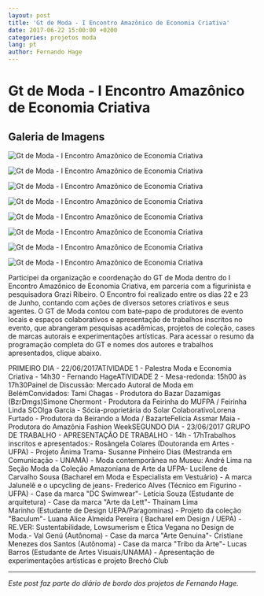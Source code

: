 ```yaml
---
layout: post
title: 'Gt de Moda - I Encontro Amazônico de Economia Criativa'
date: 2017-06-22 15:00:00 +0200
categories: projetos moda
lang: pt
author: Fernando Hage
---
```


# Gt de Moda - I Encontro Amazônico de Economia Criativa

## Galeria de Imagens

![Gt de Moda - I Encontro Amazônico de Economia Criativa](/assets/images/gt-de-moda-i-encontro-amazonico-de-economia-criativa-01.jpg)

![Gt de Moda - I Encontro Amazônico de Economia Criativa](/assets/images/gt-de-moda-i-encontro-amazonico-de-economia-criativa-02.jpg)

![Gt de Moda - I Encontro Amazônico de Economia Criativa](/assets/images/gt-de-moda-i-encontro-amazonico-de-economia-criativa-03.jpg)

![Gt de Moda - I Encontro Amazônico de Economia Criativa](/assets/images/gt-de-moda-i-encontro-amazonico-de-economia-criativa-04.jpg)

![Gt de Moda - I Encontro Amazônico de Economia Criativa](/assets/images/gt-de-moda-i-encontro-amazonico-de-economia-criativa-05.jpg)

![Gt de Moda - I Encontro Amazônico de Economia Criativa](/assets/images/gt-de-moda-i-encontro-amazonico-de-economia-criativa-06.jpg)

![Gt de Moda - I Encontro Amazônico de Economia Criativa](/assets/images/gt-de-moda-i-encontro-amazonico-de-economia-criativa-07.jpg)

![Gt de Moda - I Encontro Amazônico de Economia Criativa](/assets/images/gt-de-moda-i-encontro-amazonico-de-economia-criativa-08.jpg)

Participei da organização e coordenação do GT de Moda dentro do I Encontro Amazônico de Economia Criativa, em parceria com a figurinista e pesquisadora Grazi Ribeiro. O Encontro foi realizado entre os dias 22 e 23 de Junho, contando com ações de diversos setores criativos e seus agentes. O GT de Moda contou com bate-papo de produtores de evento locais e espaços colaborativos e apresentação de trabalhos inscritos no evento, que abrangeram pesquisas acadêmicas, projetos de coleção, cases de marcas autorais e experimentações artísticas. ​Para acessar o resumo da programação completa do GT e nomes dos autores e trabalhos apresentados, clique abaixo.

​PRIMEIRO DIA - 22/06/2017ATIVIDADE 1 - Palestra Moda e Economia Criativa - 14h30 - Fernando HageATIVIDADE 2 - Mesa-redonda: 15h00 às 17h30Painel de Discussão: Mercado Autoral de Moda em BelémConvidados: Tami Chagas - Produtora do Bazar Dazamigas (BzrDmgs)Simone Chermont - Produtora da Feirinha do MUFPA / Feirinha Linda SCOlga Garcia - Sócia-proprietária do Solar ColaborativoLorena Furtado - Produtora da Beirando a Moda / BazarteFelicia Assmar Maia - Produtora do Amazônia Fashion WeekSEGUNDO DIA - 23/06/2017 GRUPO DE TRABALHO - APRESENTAÇÃO DE TRABALHO - 14h - 17hTrabalhos inscritos e apresentados:- Rosângela Colares (Doutoranda em Artes - UFPA) - Projeto Ânima Trama- Susanne Pinheiro Dias (Mestranda em Comunicação - UNAMA) - Moda contemporânea no Museu: André Lima na Seção Moda da Coleção Amazoniana de Arte da UFPA- Lucilene de Carvalho Sousa (Bacharel em Moda e Especialista em Vestuário) - A marca Jalunelê e o upcycling de jeans- Frederico Alves (Técnico em Figurino - UFPA) - Case da marca "DC Swimwear"- Letícia Souza (Estudante de arquitetura) - Case da marca "Arte da Lett"- Thainam Lima Marinho (Estudante de Design UEPA/Paragominas) - Projeto da coleção "Baculum"- Luana Alice Almeida Pereira ( Bacharel em Design / UEPA) - RE.VER: Sustentabilidade, Lowsumerism e Ética Vegana no Design de Moda.- Val Genú (Autônoma) - Case da marca "Arte Genuina"- Cristiane Menezes dos Santos (Autônoma) - Case da marca "Tribo da Arte"- Lucas Barros (Estudante de Artes Visuais/UNAMA) - Apresentação de experimentações artísticas e projeto Brechó Club

---

*Este post faz parte do diário de bordo dos projetos de Fernando Hage.*